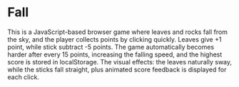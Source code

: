 <h1>Fall</h1>

This is a JavaScript-based browser game where leaves and rocks fall from the sky, and the player collects points by clicking quickly. Leaves give +1 point, while stick subtract -5 points. The game automatically becomes harder after every 15 points, increasing the falling speed, and the highest score is stored in localStorage. The visual effects: the leaves naturally sway, while the sticks fall straight, plus animated score feedback is displayed for each click.
